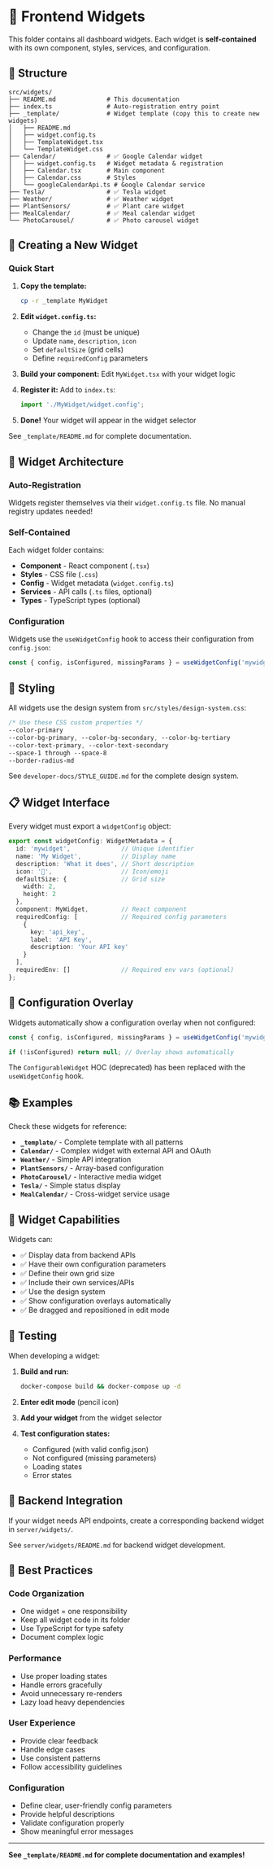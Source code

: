 # 🧩 Frontend Widgets

This folder contains all dashboard widgets. Each widget is **self-contained** with its own component, styles, services, and configuration.

## 📁 Structure

```
src/widgets/
├── README.md              # This documentation
├── index.ts               # Auto-registration entry point
├── _template/             # Widget template (copy this to create new widgets)
│   ├── README.md
│   ├── widget.config.ts
│   ├── TemplateWidget.tsx
│   └── TemplateWidget.css
├── Calendar/              # ✅ Google Calendar widget
│   ├── widget.config.ts   # Widget metadata & registration
│   ├── Calendar.tsx       # Main component
│   ├── Calendar.css       # Styles
│   └── googleCalendarApi.ts # Google Calendar service
├── Tesla/                 # ✅ Tesla widget
├── Weather/               # ✅ Weather widget
├── PlantSensors/          # ✅ Plant care widget
├── MealCalendar/          # ✅ Meal calendar widget
└── PhotoCarousel/         # ✅ Photo carousel widget
```

## 🚀 Creating a New Widget

### Quick Start

1. **Copy the template:**
   ```bash
   cp -r _template MyWidget
   ```

2. **Edit `widget.config.ts`:**
   - Change the `id` (must be unique)
   - Update `name`, `description`, `icon`
   - Set `defaultSize` (grid cells)
   - Define `requiredConfig` parameters

3. **Build your component:**
   Edit `MyWidget.tsx` with your widget logic

4. **Register it:**
   Add to `index.ts`:
   ```typescript
   import './MyWidget/widget.config';
   ```

5. **Done!** Your widget will appear in the widget selector

See `_template/README.md` for complete documentation.

## 🎯 Widget Architecture

### Auto-Registration
Widgets register themselves via their `widget.config.ts` file. No manual registry updates needed!

### Self-Contained
Each widget folder contains:
- **Component** - React component (`.tsx`)
- **Styles** - CSS file (`.css`)
- **Config** - Widget metadata (`widget.config.ts`)
- **Services** - API calls (`.ts` files, optional)
- **Types** - TypeScript types (optional)

### Configuration
Widgets use the `useWidgetConfig` hook to access their configuration from `config.json`:

```typescript
const { config, isConfigured, missingParams } = useWidgetConfig('mywidget');
```

## 🎨 Styling

All widgets use the design system from `src/styles/design-system.css`:

```css
/* Use these CSS custom properties */
--color-primary
--color-bg-primary, --color-bg-secondary, --color-bg-tertiary
--color-text-primary, --color-text-secondary
--space-1 through --space-8
--border-radius-md
```

See `developer-docs/STYLE_GUIDE.md` for the complete design system.

## 📋 Widget Interface

Every widget must export a `widgetConfig` object:

```typescript
export const widgetConfig: WidgetMetadata = {
  id: 'mywidget',              // Unique identifier
  name: 'My Widget',           // Display name
  description: 'What it does', // Short description
  icon: '🔧',                   // Icon/emoji
  defaultSize: {               // Grid size
    width: 2,
    height: 2
  },
  component: MyWidget,         // React component
  requiredConfig: [            // Required config parameters
    {
      key: 'api_key',
      label: 'API Key',
      description: 'Your API key'
    }
  ],
  requiredEnv: []              // Required env vars (optional)
};
```

## 🔧 Configuration Overlay

Widgets automatically show a configuration overlay when not configured:

```typescript
const { config, isConfigured, missingParams } = useWidgetConfig('mywidget');

if (!isConfigured) return null; // Overlay shows automatically
```

The `ConfigurableWidget` HOC (deprecated) has been replaced with the `useWidgetConfig` hook.

## 📚 Examples

Check these widgets for reference:

- **`_template/`** - Complete template with all patterns
- **`Calendar/`** - Complex widget with external API and OAuth
- **`Weather/`** - Simple API integration
- **`PlantSensors/`** - Array-based configuration
- **`PhotoCarousel/`** - Interactive media widget
- **`Tesla/`** - Simple status display
- **`MealCalendar/`** - Cross-widget service usage

## 🎁 Widget Capabilities

Widgets can:
- ✅ Display data from backend APIs
- ✅ Have their own configuration parameters
- ✅ Define their own grid size
- ✅ Include their own services/APIs
- ✅ Use the design system
- ✅ Show configuration overlays automatically
- ✅ Be dragged and repositioned in edit mode

## 🧪 Testing

When developing a widget:

1. **Build and run:**
   ```bash
   docker-compose build && docker-compose up -d
   ```

2. **Enter edit mode** (pencil icon)

3. **Add your widget** from the widget selector

4. **Test configuration states:**
   - Configured (with valid config.json)
   - Not configured (missing parameters)
   - Loading states
   - Error states

## 🔄 Backend Integration

If your widget needs API endpoints, create a corresponding backend widget in `server/widgets/`.

See `server/widgets/README.md` for backend widget development.

## 🎯 Best Practices

### Code Organization
- One widget = one responsibility
- Keep all widget code in its folder
- Use TypeScript for type safety
- Document complex logic

### Performance
- Use proper loading states
- Handle errors gracefully
- Avoid unnecessary re-renders
- Lazy load heavy dependencies

### User Experience
- Provide clear feedback
- Handle edge cases
- Use consistent patterns
- Follow accessibility guidelines

### Configuration
- Define clear, user-friendly config parameters
- Provide helpful descriptions
- Validate configuration properly
- Show meaningful error messages

---

**See `_template/README.md` for complete documentation and examples!**
